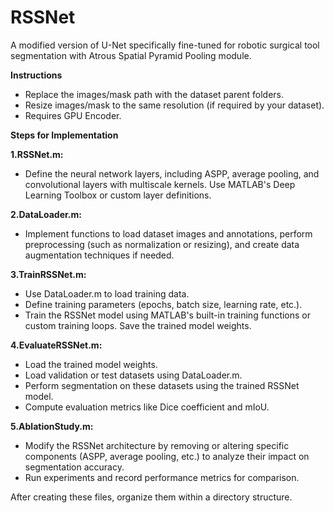 # RSSNet
A modified version of U-Net specifically fine-tuned for robotic surgical tool segmentation with Atrous Spatial Pyramid Pooling module.

**Instructions**
- Replace the images/mask path with the dataset parent folders.
- Resize images/mask to the same resolution (if required by your dataset).
- Requires GPU Encoder.

**Steps for Implementation**

**1.RSSNet.m:**
- Define the neural network layers, including ASPP, average pooling, and convolutional layers with multiscale kernels. Use MATLAB's Deep Learning Toolbox or custom layer definitions.

**2.DataLoader.m:**
- Implement functions to load dataset images and annotations, perform preprocessing (such as normalization or resizing), and create data augmentation techniques if needed.

**3.TrainRSSNet.m:**
- Use DataLoader.m to load training data.
- Define training parameters (epochs, batch size, learning rate, etc.).
- Train the RSSNet model using MATLAB's built-in training functions or custom training loops. Save the trained model weights.

**4.EvaluateRSSNet.m:**
- Load the trained model weights.
- Load validation or test datasets using DataLoader.m.
- Perform segmentation on these datasets using the trained RSSNet model.
- Compute evaluation metrics like Dice coefficient and mIoU.

**5.AblationStudy.m:**
- Modify the RSSNet architecture by removing or altering specific components (ASPP, average pooling, etc.) to analyze their impact on segmentation accuracy.
- Run experiments and record performance metrics for comparison.

After creating these files, organize them within a directory structure.
